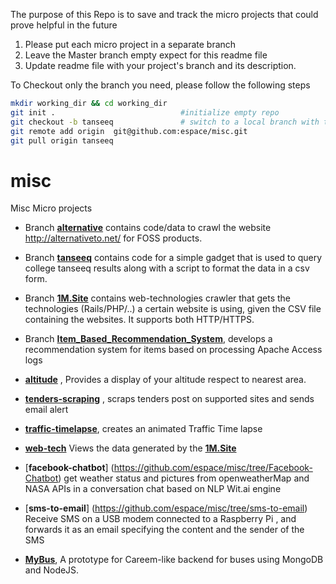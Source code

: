 
The purpose of this Repo is to save and track the micro projects that could prove helpful in the future


1. Please put each micro project in a separate branch 
2. Leave the Master branch empty expect for this readme file
3. Update readme file with your project's branch and its description. 
 
To Checkout only the branch you need, please follow the following steps 

```bash
mkdir working_dir && cd working_dir
git init .                            #initialize empty repo
git checkout -b tanseeq               # switch to a local branch with the same name to avoid confusion, not necessary though
git remote add origin  git@github.com:espace/misc.git 
git pull origin tanseeq
```

# misc
Misc Micro projects 

- Branch [**alternative**](https://github.com/espace/misc/tree/alternative) contains code/data to crawl the website http://alternativeto.net/ for FOSS products.

- Branch [**tanseeq**](https://github.com/espace/misc/tree/tanseeq) contains code for a simple gadget that is used to query college tanseeq results along with a script to format the data in a csv form.

- Branch [**1M.Site**](https://github.com/espace/misc/tree/1M.Site) contains web-technologies crawler that gets the technologies (Rails/PHP/..) a certain website is using, given the CSV file containing the websites. It supports both HTTP/HTTPS. 

- Branch [**Item_Based_Recommendation_System**](https://github.com/espace/misc/tree/Item_Based_Recommendation_System), develops a recommendation system for items based on processing Apache Access logs 

- [**altitude**](https://github.com/espace/misc/tree/altitude) , Provides a display of your altitude respect to nearest area. 

- [**tenders-scraping**](https://github.com/espace/misc/tree/tenders-scraping) , scraps tenders post on supported sites and sends email alert
- [**traffic-timelapse**](https://github.com/espace/misc/tree/traffic-timelapse), creates an animated Traffic Time lapse 

- [**web-tech**](https://github.com/espace/misc/tree/web-tech) Views the data generated by the [**1M.Site**](https://github.com/espace/misc/tree/1M.Site)

- [**facebook-chatbot**] (https://github.com/espace/misc/tree/Facebook-Chatbot) get weather status and pictures from openweatherMap and NASA APIs in a conversation chat based on NLP Wit.ai engine 

- [**sms-to-email**] (https://github.com/espace/misc/tree/sms-to-email) Receive SMS on a USB modem connected to a Raspberry Pi , and forwards it as an email specifying the content and the sender of the SMS

- [**MyBus**](https://github.com/espace/misc/tree/mybus), A prototype for Careem-like backend for buses using MongoDB and NodeJS.
